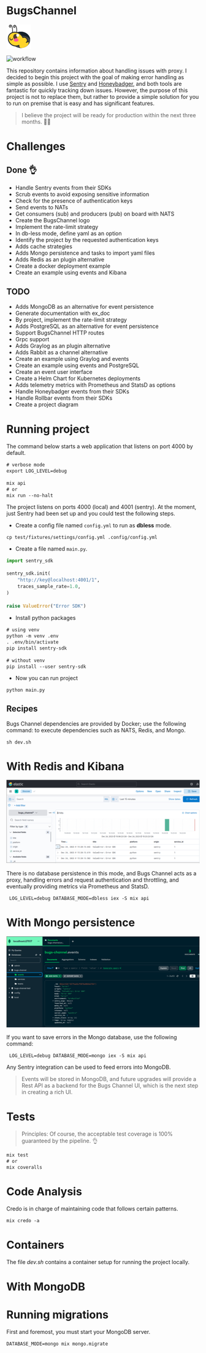 # BugsChannel

![bugs channel logo](./images/logo.png)

![workflow](https://github.com/williampsena/bugs-channel/actions/workflows/main.yml/badge.svg)

This repository contains information about handling issues with proxy.
I decided to begin this project with the goal of making error handling as simple as possible.
I use [Sentry](https://sentry.io) and [Honeybadger](https://www.honeybadger.io), and both tools are fantastic for quickly tracking down issues. However, the purpose of this project is not to replace them, but rather to provide a simple solution for you to run on premise that is easy and has significant features.

> I believe the project will be ready for production within the next three months. 🙏🏾

# Challenges
## Done 👌

- Handle Sentry events from their SDKs
- Scrub events to avoid exposing sensitive information
- Check for the presence of authentication keys
- Send events to NATs
- Get consumers (sub) and producers (pub) on board with NATS
- Create the BugsChannel logo
- Implement the rate-limit strategy
- In db-less mode, define yaml as an option
- Identify the project by the requested authentication keys
- Adds cache strategies
- Adds Mongo persistence and tasks to import yaml files
- Adds Redis as an plugin alternative
- Create a docker deployment example
- Create an example using events and Kibana

## TODO

- Adds MongoDB as an alternative for event persistence
- Generate documentation with ex_doc
- By project, implement the rate-limit strategy
- Adds PostgreSQL as an alternative for event persistence
- Support BugsChannel HTTP routes
- Grpc support
- Adds Graylog as an plugin alternative
- Adds Rabbit as a channel alternative
- Create an example using Graylog and events
- Create an example using events and PostgreSQL
- Create an event user interface
- Create a Helm Chart for Kubernetes deployments
- Adds telemetry metrics with Prometheus and StatsD as options
- Handle Honeybadger events from their SDKs
- Handle Rollbar events from their SDKs
- Create a project diagram

# Running project

The command below starts a web application that listens on port 4000 by default.


```shell
# verbose mode
export LOG_LEVEL=debug

mix api
# or
mix run --no-halt
```

The project listens on ports 4000 (local) and 4001 (sentry). At the moment, just Sentry had been set up and you could test the following steps.

- Create a config file named `config.yml` to run as **dbless** mode.

```shell
cp test/fixtures/settings/config.yml .config/config.yml
```

- Create a file named `main.py`.

```python
import sentry_sdk

sentry_sdk.init(
    "http://key@localhost:4001/1",
    traces_sample_rate=1.0,
)

raise ValueError("Error SDK")
```

- Install python packages

```shell
# using venv
python -m venv .env
. .env/bin/activate
pip install sentry-sdk

# without venv
pip install --user sentry-sdk
```

- Now you can run project

```shell
python main.py
```

## Recipes

Bugs Channel dependencies are provided by Docker; use the following command: to execute dependencies such as NATS, Redis, and Mongo.

```shell
sh dev.sh
```

# With Redis and Kibana

![kibana example](./images/screenshots/kibana-example.png)

There is no database persistence in this mode, and Bugs Channel acts as a proxy, handling errors and request authentication and throttling, and eventually providing metrics via Prometheus and StatsD.

```shell
 LOG_LEVEL=debug DATABASE_MODE=dbless iex -S mix api
```

# With Mongo persistence

![mongo example](./images/screenshots/mongo-example.png)

If you want to save errors in the Mongo database, use the following command:

```shell
 LOG_LEVEL=debug DATABASE_MODE=mongo iex -S mix api
```

Any Sentry integration can be used to feed errors into MongoDB.

> Events will be stored in MongoDB, and future upgrades will provide a Rest API as a backend for the Bugs Channel UI, which is the next step in creating a rich UI.


# Tests

> Principles: Of course, the acceptable test coverage is 100% guaranteed by the pipeline. 👌

```shell
mix test
# or
mix coveralls
```

# Code Analysis

Credo is in charge of maintaining code that follows certain patterns.

```shell
mix credo -a
```

# Containers

The file *dev.sh* contains a container setup for running the project locally.


# With MongoDB
# Running migrations

First and foremost, you must start your MongoDB server.

```shell
DATABASE_MODE=mongo mix mongo.migrate
```
